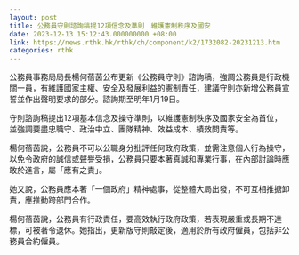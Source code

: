 ```yaml
---
layout: post
title: 公務員守則諮詢稿提12項信念及準則　維護憲制秩序及國安
date: 2023-12-13 15:12:43.000000000 +08:00
link: https://news.rthk.hk/rthk/ch/component/k2/1732082-20231213.htm
categories: rthk
---
```


公務員事務局局長楊何蓓茵公布更新《公務員守則》諮詢稿，強調公務員是行政機關一員，有維護國家主權、安全及發展利益的憲制責任，建議守則亦新增公務員宣誓並作出聲明要求的部分。諮詢期至明年1月19日。

守則諮詢稿提出12項基本信念及操守準則，以維護憲制秩序及國家安全為首位，並強調要盡忠職守、政治中立、團隊精神、效益成本、績效問責等。

楊何蓓茵說，公務員不可以公職身分批評任何政府政策，並需注意個人行為操守，以免令政府的誠信或聲譽受損，公務員只要本著真誠和專業行事，在內部討論時應敢於進言，屬「應有之責」。

她又說，公務員應本著「一個政府」精神處事，從整體大局出發，不可互相推搪卸責，應推動跨部門合作。

楊何蓓茵說，公務員有行政責任，要高效執行政府政策，若表現嚴重或長期不達標，可被著令退休。她指出，更新版守則敲定後，適用於所有政府僱員，包括非公務員合約僱員。
